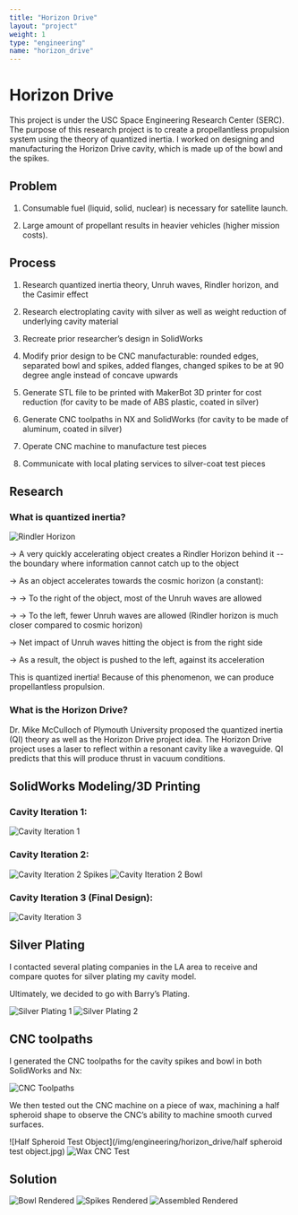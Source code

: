```yaml
---
title: "Horizon Drive"
layout: "project"
weight: 1
type: "engineering"
name: "horizon_drive"
---
```


# Horizon Drive

This project is under the USC Space Engineering Research Center (SERC). The purpose of this research project is to create a propellantless propulsion system using the theory of quantized inertia. I worked on designing and manufacturing the Horizon Drive cavity, which is made up of the bowl and the spikes.

## Problem

1) Consumable fuel (liquid, solid, nuclear) is necessary for satellite launch.

2) Large amount of propellant results in heavier vehicles (higher mission costs).


## Process

1) Research quantized inertia theory, Unruh waves, Rindler horizon, and the Casimir effect

2) Research electroplating cavity with silver as well as weight reduction of underlying cavity material

3) Recreate prior researcher’s design in SolidWorks

4) Modify prior design to be CNC manufacturable: rounded edges, separated bowl and spikes, added flanges, changed spikes to be at 90 degree angle instead of concave upwards

5) Generate STL file to be printed with MakerBot 3D printer for cost reduction (for cavity to be made of ABS plastic, coated in silver)

6) Generate CNC toolpaths in NX and SolidWorks (for cavity to be made of aluminum, coated in silver)

7) Operate CNC machine to manufacture test pieces

8) Communicate with local plating services to silver-coat test pieces


## Research

### What is quantized inertia?

![Rindler Horizon](/img/rindler.png)


→ A very quickly accelerating object creates a Rindler Horizon behind it -- the boundary where information cannot catch up to the object

→ As an object accelerates towards the cosmic horizon (a constant):

→ → To the right of the object, most of the Unruh waves are allowed

→ → To the left, fewer Unruh waves are allowed (Rindler horizon is much closer compared to cosmic horizon)

→ Net impact of Unruh waves hitting the object is from the right side

→ As a result, the object is pushed to the left, against its acceleration


This is quantized inertia! Because of this phenomenon, we can produce propellantless propulsion.


### What is the Horizon Drive?

Dr. Mike McCulloch of Plymouth University proposed the quantized inertia (QI) theory as well as the Horizon Drive project idea. The Horizon Drive project uses a laser to reflect within a resonant cavity like a waveguide. QI predicts that this will produce thrust in vacuum conditions.


## SolidWorks Modeling/3D Printing


### Cavity Iteration 1:
![Cavity Iteration 1](/img/oldcavity.png)


### Cavity Iteration 2:
![Cavity Iteration 2 Spikes](/img/cavity2spikes.png)
![Cavity Iteration 2 Bowl](/img/cavity2bowl.png)



### Cavity Iteration 3 (Final Design):
![Cavity Iteration 3](/img/cavityfinal.png)


## Silver Plating

I contacted several plating companies in the LA area to receive and compare quotes for silver plating my cavity model.

Ultimately, we decided to go with Barry’s Plating.

![Silver Plating 1](/img/IMG_3671.jpg)
![Silver Plating 2](/img/IMG_3672.jpg)

## CNC toolpaths

I generated the CNC toolpaths for the cavity spikes and bowl in both SolidWorks and Nx:

![CNC Toolpaths](/img/cnc.png)


We then tested out the CNC machine on a piece of wax, machining a half spheroid shape to observe the CNC’s ability to machine smooth curved surfaces.


![Half Spheroid Test Object](/img/engineering/horizon_drive/half spheroid test object.jpg)
![Wax CNC Test](/img/wax.png)

## Solution

![Bowl Rendered](/img/bowlrendered.png)
![Spikes Rendered](/img/spikesrendered.png)
![Assembled Rendered](/img/engineering/horizon_drive/main.png)
